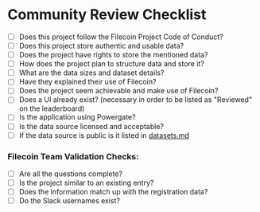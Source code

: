 # Community Review Checklist

- [ ] Does this project follow the Filecoin Project Code of Conduct?
- [ ] Does this project store authentic and usable data?
- [ ] Does the project have rights to store the mentioned data?
- [ ] How does the project plan to structure data and store it?
- [ ] What are the data sizes and dataset details?
- [ ] Have they explained their use of Filecoin?
- [ ] Does the project seem achievable and make use of Filecoin?
- [ ] Does a UI already exist? (necessary in order to be listed as "Reviewed" on the leaderboard)
- [ ] Is the application using Powergate?
- [ ] Is the data source licensed and acceptable?
- [ ] If the data source is public is it listed in [datasets.md](datasets.md)

### Filecoin Team Validation Checks:

- [ ] Are all the questions complete?
- [ ] Is the project similar to an existing entry?
- [ ] Does the information match up with the registration data?
- [ ] Do the Slack usernames exist?
